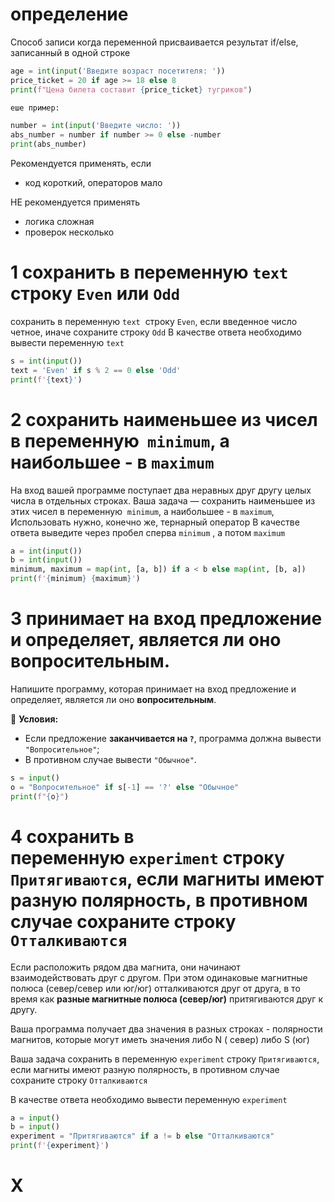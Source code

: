 # определение
Способ записи когда переменной присваивается результат if/else, записанный в одной строке
```python
age = int(input('Введите возраст посетителя: '))
price_ticket = 20 if age >= 18 else 8
print(f"Цена билета составит {price_ticket} тугриков")

еше пример:

number = int(input('Введите число: '))
abs_number = number if number >= 0 else -number
print(abs_number)
```

Рекомендуется применять, если
- код короткий, операторов мало

НЕ рекомендуется применять
- логика сложная
- проверок несколько

# 1 сохранить в переменную `text`  строку `Even` или `Odd`
сохранить в переменную `text`  строку `Even`, если введенное число четное, иначе сохраните строку `Odd`
В качестве ответа необходимо вывести переменную `text`

```python
s = int(input())
text = 'Even' if s % 2 == 0 else 'Odd'
print(f'{text}')

```

# 2 сохранить наименьшее из чисел в переменную  `minimum`, а наибольшее - в `maximum`
На вход вашей программе поступает два неравных друг другу целых числа в отдельных строках.
Ваша задача — сохранить наименьшее из этих чисел в переменную  `minimum`, а наибольшее - в `maximum`, Использовать нужно, конечно же, тернарный оператор
В качестве ответа выведите через пробел сперва `minimum` , а потом `maximum`
```python
a = int(input())  
b = int(input())  
minimum, maximum = map(int, [a, b]) if a < b else map(int, [b, a])  
print(f'{minimum} {maximum}')
```

# 3 принимает на вход предложение и определяет, является ли оно **вопросительным**.

Напишите программу, которая принимает на вход предложение и определяет, является ли оно **вопросительным**.

📌 **Условия:**
- Если предложение **заканчивается на `?`**, программа должна вывести `"Вопросительное"`;       
- В противном случае вывести `"Обычное"`.

```python
s = input()
o = "Вопросительное" if s[-1] == '?' else "Обычное"
print(f"{o}")
```

# 4 сохранить в переменную `experiment` строку `Притягиваются`, если магниты имеют разную полярность, в противном случае сохраните строку `Отталкиваются`
Если расположить рядом два магнита, они начинают взаимодействовать друг с другом. При этом одинаковые магнитные полюса (север/север или юг/юг) отталкиваются друг от друга, в то время как **разные магнитные полюса (север/юг)** притягиваются друг к другу.

Ваша программа получает два значения в разных строках - полярности магнитов, которые могут иметь значения либо N ( север) либо S (юг)

Ваша задача сохранить в переменную `experiment` строку `Притягиваются`, если магниты имеют разную полярность, в противном случае сохраните строку `Отталкиваются`

В качестве ответа необходимо вывести переменную `experiment`
```python
a = input()
b = input()
experiment = "Притягиваются" if a != b else "Отталкиваются"
print(f'{experiment}')
```

# X

```python

```